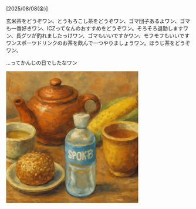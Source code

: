 [2025/08/08(金)]

玄米茶をどうぞワン、とうもろこし茶をどうぞワン、ゴマ団子あるよワン、ゴマも一番好きワン、ICZってなんのおすすめをどうぞワン。そろそろ退勤しますワン、長グツが釣れましたっけワン、ゴマもいいですかワン、モフモフもいいですワンスポーツドリンクのお茶を飲んで一つやりましょうワン。ほうじ茶をどうぞワン、

...ってかんじの日でしたなワン

<img width="360px" src="2025-08-08.png">